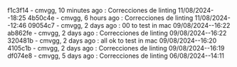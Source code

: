 f1c3f14 - cmvgg, 10 minutes ago : Correcciones de linting 11/08/2024--18:25
4b50c4e - cmvgg, 6 hours ago : Correcciones de linting 11/08/2024--12:46
09054c7 - cmvgg, 2 days ago : 00 to test in mac 09/08/2024--16:22
ab862fe - cmvgg, 2 days ago : Correcciones de linting 09/08/2024--16:22
320481b - cmvgg, 2 days ago : all ok to test in mac 09/08/2024--16:20
4105c1b - cmvgg, 2 days ago : Correcciones de linting 09/08/2024--16:19
df074e8 - cmvgg, 5 days ago : Correcciones de linting 06/08/2024--14:11